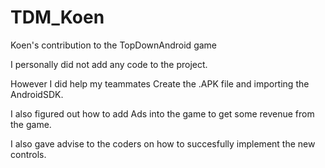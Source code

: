 # TDM_Koen
Koen's contribution to the TopDownAndroid game


I personally did not add any code to the project.

However I did help my teammates Create the .APK file and importing the AndroidSDK.

I also figured out how to add Ads into the game to get some revenue from the game.

I also gave advise to the coders on how to succesfully implement the new controls.

